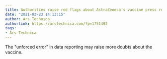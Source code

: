 ```yaml
---
title: Authorities raise red flags about AstraZeneca’s vaccine press release
date: "2021-03-23 14:13:15"
author: Ars Technica
authorlink: https://arstechnica.com/?p=1751492
tags:
- Ars-Technica
---
```

The "unforced error" in data reporting may raise more doubts about the vaccine. 